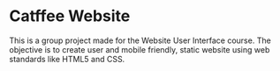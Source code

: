 # Catffee Website

This is a group project made for the Website User Interface course. The objective is to create user and mobile friendly, static website using web standards like HTML5 and CSS.  



